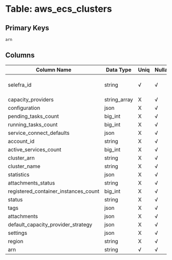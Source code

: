 # Table: aws_ecs_clusters

## Primary Keys 

```
arn
```


## Columns 

|  Column Name   |  Data Type  | Uniq | Nullable | Description | 
|  ----  | ----  | ----  | ----  | ---- | 
| selefra_id | string | √ | √ | primary keys value md5 | 
| capacity_providers | string_array | X | √ |  | 
| configuration | json | X | √ |  | 
| pending_tasks_count | big_int | X | √ |  | 
| running_tasks_count | big_int | X | √ |  | 
| service_connect_defaults | json | X | √ |  | 
| account_id | string | X | √ |  | 
| active_services_count | big_int | X | √ |  | 
| cluster_arn | string | X | √ |  | 
| cluster_name | string | X | √ |  | 
| statistics | json | X | √ |  | 
| attachments_status | string | X | √ |  | 
| registered_container_instances_count | big_int | X | √ |  | 
| status | string | X | √ |  | 
| tags | json | X | √ |  | 
| attachments | json | X | √ |  | 
| default_capacity_provider_strategy | json | X | √ |  | 
| settings | json | X | √ |  | 
| region | string | X | √ |  | 
| arn | string | √ | √ |  | 


